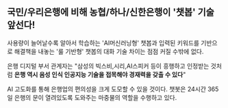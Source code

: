 ## 국민/우리은행에 비해 농협/하나/신한은행이 '챗봅' 기술 앞선다!

사용량이 늘어날수록 알아서 학습하는 'AI머신러닝형' 챗봅과 입력된 키워드를 기반으로 해결책을 내놓는 '룰 기반형' 챗봅의 대화 기술 차이는 점점 커질 수밖에 없다.

은행 디지털 부서 관계자는 "삼성의 빅스비,시리,AI스피커 등이 흥행하고 인정받는 것처럼 **은행 역시 음성 인식 인공지능 기술을 접목해야 경재력을 갖출 수 있다**"

AI 고도화를 통해 은행업의 편의성을 크게 도모할 수 있을 것이다. 챗봇은 24시간 365일 은행의 문이 열려있도록 도와주는 마중물의 역할을 수행하고 있다.